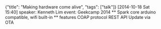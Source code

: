 {"title": "Making hardware come alive", "tags": ["talk"]}
[2014-10-18 Sat 15:40]
speaker: Kenneth Lim
event: Geekcamp 2014
** Spark core
arduino compatible, wifi built-in
** features
COAP protocol
REST API
Update via OTA
